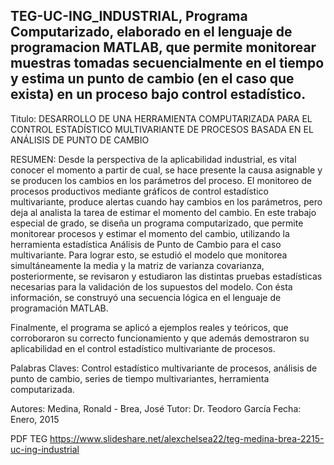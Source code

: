 ## TEG-UC-ING_INDUSTRIAL, Programa Computarizado, elaborado en el lenguaje de programacion MATLAB, que permite monitorear muestras tomadas secuencialmente en el tiempo y estima un punto de cambio (en el caso que exista) en un proceso bajo control estadístico.

Titulo: DESARROLLO DE UNA HERRAMIENTA COMPUTARIZADA PARA EL CONTROL ESTADÍSTICO MULTIVARIANTE DE PROCESOS BASADA EN EL ANÁLISIS DE PUNTO DE CAMBIO 

RESUMEN: 
Desde la perspectiva de la aplicabilidad industrial, es vital conocer el momento a  partir de cual, se hace presente la causa asignable y se producen los cambios en los parámetros del proceso. El monitoreo de procesos productivos mediante gráficos de control  estadístico  multivariante,  produce  alertas cuando  hay  cambios  en  los parámetros, pero deja al analista la tarea de estimar el momento del cambio. En este trabajo  especial  de  grado,  se  diseña un  programa  computarizado,  que  permite monitorear procesos y estimar el momento del cambio, utilizando la herramienta estadística Análisis de Punto de Cambio para el caso multivariante. Para lograr esto, se estudió el modelo que monitorea simultáneamente la media y la matriz de varianza covarianza, posteriormente, se revisaron y estudiaron las distintas pruebas estadísticas necesarias para la validación de los supuestos del modelo. Con ésta información, se construyó  una  secuencia  lógica  en  el  lenguaje  de  programación  MATLAB. 

Finalmente, el programa se aplicó a ejemplos reales y teóricos, que corroboraron su correcto funcionamiento y que además demostraron su aplicabilidad en el control estadístico multivariante de procesos.

Palabras Claves: Control estadístico multivariante de procesos, análisis de punto de cambio, series de tiempo multivariantes, herramienta computarizada.

Autores: Medina, Ronald - Brea, José 
Tutor: Dr. Teodoro García 
Fecha: Enero, 2015

PDF TEG https://www.slideshare.net/alexchelsea22/teg-medina-brea-2215-uc-ing-industrial
